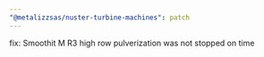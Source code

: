 ```yaml
---
"@metalizzsas/nuster-turbine-machines": patch
---
```


fix: Smoothit M R3 high row pulverization was not stopped on time
